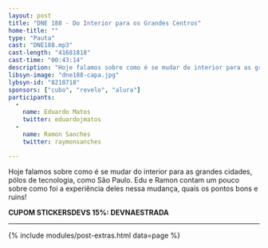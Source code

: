 ```yaml
---
layout: post
title: "DNE 188 - Do Interior para os Grandes Centros"
home-title: ""
type: "Pauta"
cast: "DNE188.mp3"
cast-length: "41681818"
cast-time: "00:43:14"
description: "Hoje falamos sobre como é se mudar do interior para as grandes cidades, pólos de tecnologia, como São Paulo. Edu e Ramon contam um pouco sobre como foi a experiência deles nessa mudança, quais os pontos bons e ruins!"
libsyn-image: "dne188-capa.jpg"
lybsyn-id: "8218718"
sponsors: ["cubo", "revelo", "alura"]
participants:
  -
    name: Eduardo Matos
    twitter: eduardojmatos
  -
    name: Ramon Sanches
    twitter: raymonsanches

---
```


Hoje falamos sobre como é se mudar do interior para as grandes cidades, pólos de tecnologia, como São Paulo. Edu e Ramon contam um pouco sobre como foi a experiência deles nessa mudança, quais os pontos bons e ruins!

<strong>CUPOM STICKERSDEVS 15%: DEVNAESTRADA</strong>

---

{% include modules/post-extras.html data=page %}
